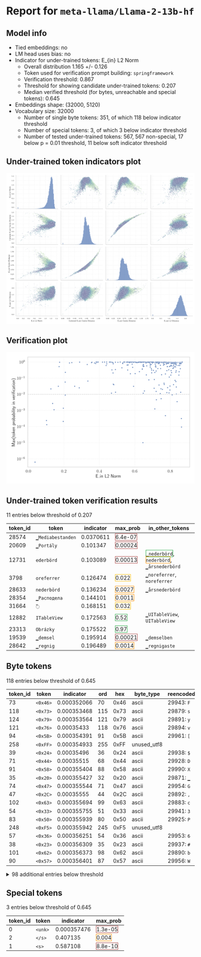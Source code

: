 # Report for `meta-llama/Llama-2-13b-hf`

## Model info

* Tied embeddings: no
* LM head uses bias: no
* Indicator for under-trained tokens: E_{in} L2 Norm
  * Overall distribution 1.165 +/- 0.126
  * Token used for verification prompt building: `springframework`
  * Verification threshold: 0.867
  * Threshold for showing candidate under-trained tokens: 0.207
  * Median verified threshold (for bytes, unreachable and special tokens): 0.645
* Embeddings shape: (32000, 5120)
* Vocabulary size: 32000
  * Number of single byte tokens: 351, of which 118 below indicator threshold
  * Number of special tokens: 3, of which 3 below indicator threshold
  * Number of tested under-trained tokens: 567, 567 non-special, 17 below p = 0.01 threshold, 11 below soft indicator threshold

## Under-trained token indicators plot
![Indicators scatter plots](../indicators_pairplot_byid/meta_llama_Llama_2_13b_hf.png)

## Verification plot
![Verification plot](../verifications_scatterplot/meta_llama_Llama_2_13b_hf.png)

## Under-trained token verification results
11 entries below threshold of 0.207

|   token_id | token                       |   indicator | max_prob                                                         | in_other_tokens                                                                                                                                                                            |
|------------|-----------------------------|-------------|------------------------------------------------------------------|--------------------------------------------------------------------------------------------------------------------------------------------------------------------------------------------|
|      28574 | ````` ▁Mediabestanden ````` |   0.0370611 | <span style='border: 1px solid rgb(169, 68, 66);'>6.4e-07</span> |                                                                                                                                                                                            |
|      20609 | ````` ▁Portály `````        |   0.101347  | <span style='border: 1px solid rgb(169, 68, 66);'>0.00024</span> |                                                                                                                                                                                            |
|      12731 | ````` ederbörd `````        |   0.103089  | <span style='border: 1px solid rgb(169, 68, 66);'>0.00013</span> | <span style='border: 1px solid rgb(40, 167, 69);'>````` ▁nederbörd `````</span>, <span style='border: 1px solid rgb(255, 145, 0);'>````` nederbörd `````</span>, ````` ▁årsnederbörd ````` |
|       3798 | ````` oreferrer `````       |   0.126474  | <span style='border: 1px solid rgb(251, 189, 8);'>0.022</span>   | ````` ▁noreferrer `````, ````` noreferrer `````                                                                                                                                            |
|      28633 | ````` nederbörd `````       |   0.136234  | <span style='border: 1px solid rgb(255, 145, 0);'>0.0027</span>  | ````` ▁årsnederbörd `````                                                                                                                                                                  |
|      28354 | ````` ▁Расподела `````      |   0.144101  | <span style='border: 1px solid rgb(255, 145, 0);'>0.0011</span>  |                                                                                                                                                                                            |
|      31664 | ````` ߬ `````                |   0.168151  | <span style='border: 1px solid rgb(251, 189, 8);'>0.032</span>   |                                                                                                                                                                                            |
|      12882 | ````` ITableView `````      |   0.172563  | <span style='border: 1px solid rgb(40, 167, 69);'>0.52</span>    | ````` ▁UITableView `````, ````` UITableView `````                                                                                                                                          |
|      23313 | ````` Obrázky `````         |   0.175522  | <span style='border: 1px solid rgb(40, 167, 69);'>0.97</span>    |                                                                                                                                                                                            |
|      19539 | ````` ▁demsel `````         |   0.195914  | <span style='border: 1px solid rgb(169, 68, 66);'>0.00021</span> | ````` ▁demselben `````                                                                                                                                                                     |
|      28642 | ````` ▁regnig `````         |   0.196489  | <span style='border: 1px solid rgb(255, 145, 0);'>0.0014</span>  | ````` ▁regnigaste `````                                                                                                                                                                    |


## Byte tokens
118 entries below threshold of 0.645

|   token_id | token              |   indicator |   ord | hex   | byte_type   | reencoded            |
|------------|--------------------|-------------|-------|-------|-------------|----------------------|
|         73 | ````` <0x46> ````` | 0.000352066 |    70 | 0x46  | ascii       | 29943: ````` F ````` |
|        118 | ````` <0x73> ````` | 0.000353468 |   115 | 0x73  | ascii       | 29879: ````` s ````` |
|        124 | ````` <0x79> ````` | 0.000353564 |   121 | 0x79  | ascii       | 29891: ````` y ````` |
|        121 | ````` <0x76> ````` | 0.00035433  |   118 | 0x76  | ascii       | 29894: ````` v ````` |
|         94 | ````` <0x5B> ````` | 0.000354391 |    91 | 0x5B  | ascii       | 29961: ````` [ ````` |
|        258 | ````` <0xFF> ````` | 0.000354933 |   255 | 0xFF  | unused_utf8 |                      |
|         39 | ````` <0x24> ````` | 0.00035496  |    36 | 0x24  | ascii       | 29938: ````` $ ````` |
|         71 | ````` <0x44> ````` | 0.00035515  |    68 | 0x44  | ascii       | 29928: ````` D ````` |
|         91 | ````` <0x58> ````` | 0.000355404 |    88 | 0x58  | ascii       | 29990: ````` X ````` |
|         35 | ````` <0x20> ````` | 0.000355427 |    32 | 0x20  | ascii       | 29871: ````` ▁ ````` |
|         74 | ````` <0x47> ````` | 0.000355544 |    71 | 0x47  | ascii       | 29954: ````` G ````` |
|         47 | ````` <0x2C> ````` | 0.00035555  |    44 | 0x2C  | ascii       | 29892: ````` , ````` |
|        102 | ````` <0x63> ````` | 0.000355694 |    99 | 0x63  | ascii       | 29883: ````` c ````` |
|         54 | ````` <0x33> ````` | 0.000355755 |    51 | 0x33  | ascii       | 29941: ````` 3 ````` |
|         83 | ````` <0x50> ````` | 0.000355939 |    80 | 0x50  | ascii       | 29925: ````` P ````` |
|        248 | ````` <0xF5> ````` | 0.000355942 |   245 | 0xF5  | unused_utf8 |                      |
|         57 | ````` <0x36> ````` | 0.000356251 |    54 | 0x36  | ascii       | 29953: ````` 6 ````` |
|         38 | ````` <0x23> ````` | 0.000356309 |    35 | 0x23  | ascii       | 29937: ````` # ````` |
|        101 | ````` <0x62> ````` | 0.000356373 |    98 | 0x62  | ascii       | 29890: ````` b ````` |
|         90 | ````` <0x57> ````` | 0.000356401 |    87 | 0x57  | ascii       | 29956: ````` W ````` |
<details><summary>98 additional entries below threshold</summary>

|   token_id | token              |   indicator |   ord | hex   | byte_type   | reencoded             |
|------------|--------------------|-------------|-------|-------|-------------|-----------------------|
|         49 | ````` <0x2E> ````` | 0.000356454 |    46 | 0x2E  | ascii       | 29889: ````` . `````  |
|         79 | ````` <0x4C> ````` | 0.000356546 |    76 | 0x4C  | ascii       | 29931: ````` L `````  |
|         75 | ````` <0x48> ````` | 0.000356634 |    72 | 0x48  | ascii       | 29950: ````` H `````  |
|        113 | ````` <0x6E> ````` | 0.000356676 |   110 | 0x6E  | ascii       | 29876: ````` n `````  |
|         37 | ````` <0x22> ````` | 0.000356965 |    34 | 0x22  | ascii       | 29908: ````` " `````  |
|        105 | ````` <0x66> ````` | 0.000357109 |   102 | 0x66  | ascii       | 29888: ````` f `````  |
|        195 | ````` <0xC0> ````` | 0.000357178 |   192 | 0xC0  | unused_utf8 |                       |
|         76 | ````` <0x49> ````` | 0.000357249 |    73 | 0x49  | ascii       | 29902: ````` I `````  |
|         70 | ````` <0x43> ````` | 0.000357257 |    67 | 0x43  | ascii       | 29907: ````` C `````  |
|        256 | ````` <0xFD> ````` | 0.000357294 |   253 | 0xFD  | unused_utf8 |                       |
|         60 | ````` <0x39> ````` | 0.000357532 |    57 | 0x39  | ascii       | 29929: ````` 9 `````  |
|         50 | ````` <0x2F> ````` | 0.000357569 |    47 | 0x2F  | ascii       | 29914: ````` / `````  |
|        108 | ````` <0x69> ````` | 0.000357605 |   105 | 0x69  | ascii       | 29875: ````` i `````  |
|         64 | ````` <0x3D> ````` | 0.000357626 |    61 | 0x3D  | ascii       | 29922: ````` = `````  |
|         61 | ````` <0x3A> ````` | 0.000357659 |    58 | 0x3A  | ascii       | 29901: ````` : `````  |
|        127 | ````` <0x7C> ````` | 0.00035778  |   124 | 0x7C  | ascii       | 29989: ````` \| ````` |
|         97 | ````` <0x5E> ````` | 0.000357829 |    94 | 0x5E  | ascii       | 29985: ````` ^ `````  |
|         62 | ````` <0x3B> ````` | 0.000357838 |    59 | 0x3B  | ascii       | 29936: ````` ; `````  |
|        250 | ````` <0xF7> ````` | 0.000357946 |   247 | 0xF7  | unused_utf8 |                       |
|        198 | ````` <0xC3> ````` | 0.000357974 |   195 | 0xC3  | utf8        |                       |
|         59 | ````` <0x38> ````` | 0.000358016 |    56 | 0x38  | ascii       | 29947: ````` 8 `````  |
|         48 | ````` <0x2D> ````` | 0.000358085 |    45 | 0x2D  | ascii       | 29899: ````` - `````  |
|         87 | ````` <0x54> ````` | 0.000358114 |    84 | 0x54  | ascii       | 29911: ````` T `````  |
|         88 | ````` <0x55> ````` | 0.00035831  |    85 | 0x55  | ascii       | 29965: ````` U `````  |
|         99 | ````` <0x60> ````` | 0.000358491 |    96 | 0x60  | ascii       | 29952: ````` ` `````  |
|        103 | ````` <0x64> ````` | 0.00035872  |   100 | 0x64  | ascii       | 29881: ````` d `````  |
|        126 | ````` <0x7B> ````` | 0.000358911 |   123 | 0x7B  | ascii       | 29912: ````` { `````  |
|        112 | ````` <0x6D> ````` | 0.00035894  |   109 | 0x6D  | ascii       | 29885: ````` m `````  |
|         42 | ````` <0x27> ````` | 0.000359024 |    39 | 0x27  | ascii       | 29915: ````` ' `````  |
|         93 | ````` <0x5A> ````` | 0.000359137 |    90 | 0x5A  | ascii       | 29999: ````` Z `````  |
|        111 | ````` <0x6C> ````` | 0.000359142 |   108 | 0x6C  | ascii       | 29880: ````` l `````  |
|        249 | ````` <0xF6> ````` | 0.000359179 |   246 | 0xF6  | unused_utf8 |                       |
|        115 | ````` <0x70> ````` | 0.000359216 |   112 | 0x70  | ascii       | 29886: ````` p `````  |
|         44 | ````` <0x29> ````` | 0.00035927  |    41 | 0x29  | ascii       | 29897: ````` ) `````  |
|        251 | ````` <0xF8> ````` | 0.000359431 |   248 | 0xF8  | unused_utf8 |                       |
|         92 | ````` <0x59> ````` | 0.000359501 |    89 | 0x59  | ascii       | 29979: ````` Y `````  |
|         43 | ````` <0x28> ````` | 0.000359602 |    40 | 0x28  | ascii       | 29898: ````` ( `````  |
|         55 | ````` <0x34> ````` | 0.000359603 |    52 | 0x34  | ascii       | 29946: ````` 4 `````  |
|         72 | ````` <0x45> ````` | 0.000359678 |    69 | 0x45  | ascii       | 29923: ````` E `````  |
|         69 | ````` <0x42> ````` | 0.000359864 |    66 | 0x42  | ascii       | 29933: ````` B `````  |
|        196 | ````` <0xC1> ````` | 0.000360108 |   193 | 0xC1  | unused_utf8 |                       |
|        120 | ````` <0x75> ````` | 0.000360121 |   117 | 0x75  | ascii       | 29884: ````` u `````  |
|         56 | ````` <0x35> ````` | 0.000360148 |    53 | 0x35  | ascii       | 29945: ````` 5 `````  |
|         66 | ````` <0x3F> ````` | 0.000360193 |    63 | 0x3F  | ascii       | 29973: ````` ? `````  |
|         95 | ````` <0x5C> ````` | 0.000360209 |    92 | 0x5C  | ascii       | 29905: ````` \ `````  |
|         16 | ````` <0x0D> ````` | 0.000360306 |    13 | 0x0D  | ascii       | 30004: ````` \r ````` |
|         68 | ````` <0x41> ````` | 0.000360338 |    65 | 0x41  | ascii       | 29909: ````` A `````  |
|        128 | ````` <0x7D> ````` | 0.000360359 |   125 | 0x7D  | ascii       | 29913: ````` } `````  |
|        252 | ````` <0xF9> ````` | 0.00036038  |   249 | 0xF9  | unused_utf8 |                       |
|         96 | ````` <0x5D> ````` | 0.000360478 |    93 | 0x5D  | ascii       | 29962: ````` ] `````  |
|        123 | ````` <0x78> ````` | 0.000360496 |   120 | 0x78  | ascii       | 29916: ````` x `````  |
|        107 | ````` <0x68> ````` | 0.000360586 |   104 | 0x68  | ascii       | 29882: ````` h `````  |
|         58 | ````` <0x37> ````` | 0.000360674 |    55 | 0x37  | ascii       | 29955: ````` 7 `````  |
|        104 | ````` <0x65> ````` | 0.000360717 |   101 | 0x65  | ascii       | 29872: ````` e `````  |
|         78 | ````` <0x4B> ````` | 0.000360759 |    75 | 0x4B  | ascii       | 29968: ````` K `````  |
|         40 | ````` <0x25> ````` | 0.000360798 |    37 | 0x25  | ascii       | 29995: ````` % `````  |
|         98 | ````` <0x5F> ````` | 0.000360994 |    95 | 0x5F  | ascii       | 29918: ````` _ `````  |
|         52 | ````` <0x31> ````` | 0.000361176 |    49 | 0x31  | ascii       | 29896: ````` 1 `````  |
|        257 | ````` <0xFE> ````` | 0.000361187 |   254 | 0xFE  | unused_utf8 |                       |
|         63 | ````` <0x3C> ````` | 0.000361294 |    60 | 0x3C  | ascii       | 29966: ````` < `````  |
|        106 | ````` <0x67> ````` | 0.000361382 |   103 | 0x67  | ascii       | 29887: ````` g `````  |
|         36 | ````` <0x21> ````` | 0.000361433 |    33 | 0x21  | ascii       | 29991: ````` ! `````  |
|         86 | ````` <0x53> ````` | 0.000361491 |    83 | 0x53  | ascii       | 29903: ````` S `````  |
|         41 | ````` <0x26> ````` | 0.000361517 |    38 | 0x26  | ascii       | 29987: ````` & `````  |
|        255 | ````` <0xFC> ````` | 0.00036152  |   252 | 0xFC  | unused_utf8 |                       |
|        129 | ````` <0x7E> ````` | 0.000361591 |   126 | 0x7E  | ascii       | 30022: ````` ~ `````  |
|         82 | ````` <0x4F> ````` | 0.000361604 |    79 | 0x4F  | ascii       | 29949: ````` O `````  |
|        110 | ````` <0x6B> ````` | 0.000361763 |   107 | 0x6B  | ascii       | 29895: ````` k `````  |
|         67 | ````` <0x40> ````` | 0.000362094 |    64 | 0x40  | ascii       | 29992: ````` @ `````  |
|         51 | ````` <0x30> ````` | 0.00036228  |    48 | 0x30  | ascii       | 29900: ````` 0 `````  |
|         89 | ````` <0x56> ````` | 0.000362324 |    86 | 0x56  | ascii       | 29963: ````` V `````  |
|         46 | ````` <0x2B> ````` | 0.000362386 |    43 | 0x2B  | ascii       | 29974: ````` + `````  |
|        253 | ````` <0xFA> ````` | 0.000362546 |   250 | 0xFA  | unused_utf8 |                       |
|         77 | ````` <0x4A> ````` | 0.000362578 |    74 | 0x4A  | ascii       | 29967: ````` J `````  |
|        114 | ````` <0x6F> ````` | 0.0003626   |   111 | 0x6F  | ascii       | 29877: ````` o `````  |
|        125 | ````` <0x7A> ````` | 0.000362667 |   122 | 0x7A  | ascii       | 29920: ````` z `````  |
|         53 | ````` <0x32> ````` | 0.000363063 |    50 | 0x32  | ascii       | 29906: ````` 2 `````  |
|        117 | ````` <0x72> ````` | 0.000363346 |   114 | 0x72  | ascii       | 29878: ````` r `````  |
|         84 | ````` <0x51> ````` | 0.000363502 |    81 | 0x51  | ascii       | 29984: ````` Q `````  |
|        100 | ````` <0x61> ````` | 0.000363585 |    97 | 0x61  | ascii       | 29874: ````` a `````  |
|         81 | ````` <0x4E> ````` | 0.000363632 |    78 | 0x4E  | ascii       | 29940: ````` N `````  |
|        116 | ````` <0x71> ````` | 0.000364432 |   113 | 0x71  | ascii       | 29939: ````` q `````  |
|         80 | ````` <0x4D> ````` | 0.000364447 |    77 | 0x4D  | ascii       | 29924: ````` M `````  |
|        254 | ````` <0xFB> ````` | 0.00036449  |   251 | 0xFB  | unused_utf8 |                       |
|         45 | ````` <0x2A> ````` | 0.000364519 |    42 | 0x2A  | ascii       | 29930: ````` * `````  |
|        119 | ````` <0x74> ````` | 0.000365633 |   116 | 0x74  | ascii       | 29873: ````` t `````  |
|         65 | ````` <0x3E> ````` | 0.000365908 |    62 | 0x3E  | ascii       | 29958: ````` > `````  |
|        109 | ````` <0x6A> ````` | 0.000366039 |   106 | 0x6A  | ascii       | 29926: ````` j `````  |
|        122 | ````` <0x77> ````` | 0.000366597 |   119 | 0x77  | ascii       | 29893: ````` w `````  |
|         85 | ````` <0x52> ````` | 0.000366756 |    82 | 0x52  | ascii       | 29934: ````` R `````  |
|        245 | ````` <0xF2> ````` | 0.263584    |   242 | 0xF2  | utf8        |                       |
|         13 | ````` <0x0A> ````` | 0.271329    |    10 | 0x0A  | ascii       |                       |
|        244 | ````` <0xF1> ````` | 0.277324    |   241 | 0xF1  | utf8        |                       |
|      29889 | ````` . `````      | 0.29198     |    46 | 0x2E  | ascii       |                       |
|      29892 | ````` , `````      | 0.345712    |    44 | 0x2C  | ascii       |                       |
|      29879 | ````` s `````      | 0.58433     |   115 | 0x73  | ascii       |                       |
|      29896 | ````` 1 `````      | 0.610521    |    49 | 0x31  | ascii       |                       |
|      29906 | ````` 2 `````      | 0.642868    |    50 | 0x32  | ascii       |                       |
</details>


## Special tokens
3 entries below threshold of 0.645

|   token_id | token             |   indicator | max_prob                                                         |
|------------|-------------------|-------------|------------------------------------------------------------------|
|          0 | ````` <unk> ````` | 0.000357476 | <span style='border: 1px solid rgb(169, 68, 66);'>1.3e-05</span> |
|          2 | ````` </s> `````  | 0.407135    | <span style='border: 1px solid rgb(255, 145, 0);'>0.004</span>   |
|          1 | ````` <s> `````   | 0.587108    | <span style='border: 1px solid rgb(169, 68, 66);'>8.8e-10</span> |

